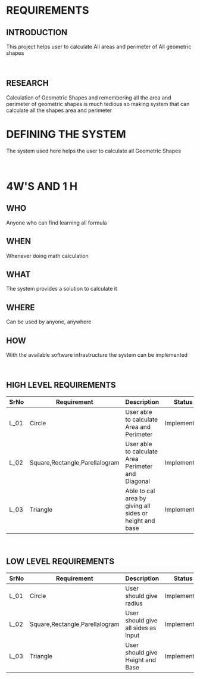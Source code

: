 # REQUIREMENTS

## INTRODUCTION
This project helps user to calculate All areas and perimeter of All geometric shapes

<br>

## RESEARCH
Calculation of Geometric Shapes and remembering all the area and perimeter of geometric shapes is much tedious so making system that can calculate all the shapes area and perimeter
<br>

# DEFINING THE SYSTEM
The system used here helps the user to calculate all Geometric Shapes 

<br>

# 4W'S AND 1 H

## WHO
Anyone who can find learning all formula 
## WHEN
Whenever doing math calculation
## WHAT
The system provides a solution to calculate it 
## WHERE
Can be used by anyone, anywhere
## HOW
With the available software infrastructure the system can be implemented

<br>

## HIGH LEVEL REQUIREMENTS
|SrNo|Requirement|Description|Status|
|---|--|--|--|
|L_01|Circle|User able to calculate Area and Perimeter|Implemented|
|L_02|Square,Rectangle,Parellalogram|User able to calculate Area Perimeter and Diagonal|Implemented|
|L_03|Triangle|Able to cal area by giving all sides or height and base |Implemented|


<br>

## LOW LEVEL REQUIREMENTS
|SrNo|Requirement|Description|Status|
|---|--|--|--|
|L_01|Circle|User should give radius|Implemented|
|L_02|Square,Rectangle,Parellalogram|User should give all sides as input|Implemented|
|L_03|Triangle|User should give Height and Base |Implemented|

